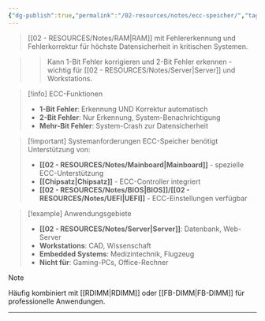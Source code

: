 ```yaml
---
{"dg-publish":true,"permalink":"/02-resources/notes/ecc-speicher/","tags":["#hardware/speicher","#sicherheit/datenintegrität","#server/hardware"],"noteIcon":"","updated":"2025-09-16T23:41:26.743+02:00"}
---
```



> [[02 - RESOURCES/Notes/RAM\|RAM]] mit Fehlererkennung und Fehlerkorrektur für höchste Datensicherheit in kritischen Systemen.

>> Kann 1-Bit Fehler korrigieren und 2-Bit Fehler erkennen - wichtig für [[02 - RESOURCES/Notes/Server\|Server]] und Workstations.

>[!info] ECC-Funktionen
>- **1-Bit Fehler**: Erkennung UND Korrektur automatisch
>- **2-Bit Fehler**: Nur Erkennung, System-Benachrichtigung
>- **Mehr-Bit Fehler**: System-Crash zur Datensicherheit

>[!important] Systemanforderungen
>ECC-Speicher benötigt Unterstützung von:
>- **[[02 - RESOURCES/Notes/Mainboard\|Mainboard]]** - spezielle ECC-Unterstützung
>- **[[Chipsatz\|Chipsatz]]** - ECC-Controller integriert
>- **[[02 - RESOURCES/Notes/BIOS\|BIOS]]/[[02 - RESOURCES/Notes/UEFI\|UEFI]]** - ECC-Einstellungen verfügbar

>[!example] Anwendungsgebiete
>- **[[02 - RESOURCES/Notes/Server\|Server]]**: Datenbank, Web-Server
>- **Workstations**: CAD, Wissenschaft
>- **Embedded Systems**: Medizintechnik, Flugzeug
>- **Nicht für**: Gaming-PCs, Office-Rechner

>[!note] 
>Häufig kombiniert mit [[RDIMM\|RDIMM]] oder [[FB-DIMM\|FB-DIMM]] für professionelle Anwendungen.

---